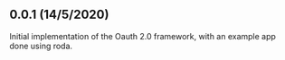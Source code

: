 ## 0.0.1 (14/5/2020)

Initial implementation of the Oauth 2.0 framework, with an example app done using roda.